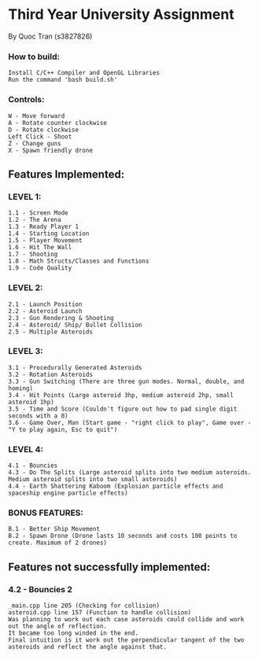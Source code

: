 # Third Year University Assignment
By Quoc Tran (s3827826)

### How to build:
    Install C/C++ Compiler and OpenGL Libraries
    Run the command 'bash build.sh'

### Controls:
    W - Move forward
    A - Rotate counter clockwise
    D - Rotate clockwise 
    Left Click - Shoot 
    Z - Change guns 
    X - Spawn friendly drone 

## Features Implemented:
### LEVEL 1:
    1.1 - Screen Mode
    1.2 - The Arena
    1.3 - Ready Player 1
    1.4 - Starting Location
    1.5 - Player Movement
    1.6 - Hit The Wall
    1.7 - Shooting
    1.8 - Math Structs/Classes and Functions
    1.9 - Code Quality
### LEVEL 2:
    2.1 - Launch Position
    2.2 - Asteroid Launch
    2.3 - Gun Rendering & Shooting
    2.4 - Asteroid/ Ship/ Bullet Collision
    2.5 - Multiple Asteroids
### LEVEL 3:
    3.1 - Procedurally Generated Asteroids
    3.2 - Rotation Asteroids
    3.3 - Gun Switching (There are three gun modes. Normal, double, and homing)
    3.4 - Hit Points (Large asteroid 3hp, medium asteroid 2hp, small asteroid 1hp)
    3.5 - Time and Score (Couldn't figure out how to pad single digit seconds with a 0)
    3.6 - Game Over, Man (Start game - "right click to play", Game over - "Y to play again, Esc to quit")
### LEVEL 4:
    4.1 - Bouncies
    4.3 - Do The Splits (Large asteroid splits into two medium asteroids. Medium asteroid splits into two small asteroids)
    4.4 - Earth Shattering Kaboom (Explosion particle effects and spaceship engine particle effects)
### BONUS FEATURES:
    B.1 - Better Ship Movement
    B.2 - Spawn Drone (Drone lasts 10 seconds and costs 100 points to create. Maximum of 2 drones)

## Features not successfully implemented:
### 4.2 - Bouncies 2
    _main.cpp line 205 (Checking for collision) 
    asteroid.cpp line 157 (Function to handle collision)
    Was planning to work out each case asteroids could collide and work out the angle of reflection.
    It became too long winded in the end. 
    Final intuition is it work out the perpendicular tangent of the two asteroids and reflect the angle against that.
